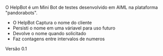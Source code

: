 O HelpBot é um Mini Bot de testes desenvolvido em AIML na plataforma "pandorabots".
- O HelpBot Captura o nome do cliente
- Persisti o nome em uma váriavel para uso futuro
- Devolve o nome quando solicitado
- Faz contagens entre intervalos de numeros


Versão 0.1
